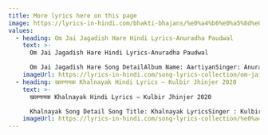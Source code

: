 ```yaml
---
title: More lyrics here on this page
image: https://lyrics-in-hindi.com/bhakti-bhajans/%e0%a4%b6%e0%a5%8d%e0%a4%b0%e0%a5%80-%e0%a4%b0%e0%a5%81%e0%a4%a6%e0%a5%8d%e0%a4%b0%e0%a4%be%e0%a4%b7%e0%a5%8d%e0%a4%9f%e0%a4%95%e0%a4%ae%e0%a5%8d-rudrashtakam-lyrics-in-hindi-sonu-nigam/
values:
  - heading: Om Jai Jagadish Hare Hindi Lyrics-Anuradha Paudwal
    text: >-
      Om Jai Jagadish Hare Hindi Lyrics-Anuradha Paudwal

      Om Jai Jagadish Hare Song DetailAlbum Name: AartiyanSinger: Anuradha PaudwalMusic Director: Arun PaudwalLyricist: TraditionalMusic Label:T-Series…
    imageUrl: https://lyrics-in-hindi.com/song-lyrics-collection/om-jai-jagadish-hare-hindi-lyrics-anuradha-paudwal/
  - heading: खलनायक Khalnayak Hindi Lyrics – Kulbir Jhinjer 2020
    text: >-
      खलनायक Khalnayak Hindi Lyrics – Kulbir Jhinjer 2020

      Khalnayak Song Detail Song Title: Khalnayak LyricsSinger : Kulbir Jhinjer, Gurlej AkhtarMusic : ProofLyrics :…
    imageUrl: https://lyrics-in-hindi.com/song-lyrics-collection/%e0%a4%96%e0%a4%b2%e0%a4%a8%e0%a4%be%e0%a4%af%e0%a4%95-khalnayak-hindi-lyrics-kulbir-jhinjer-2020/
---
```

